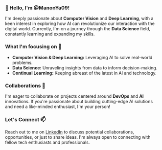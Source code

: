 ### 👋 Hello, I'm @ManonYa09!

I'm deeply passionate about **Computer Vision** and **Deep Learning**, with a keen interest in exploring how AI can revolutionize our interaction with the digital world. Currently, I'm on a journey through the **Data Science** field, constantly learning and expanding my skills.

### What I'm focusing on 👀

- **Computer Vision & Deep Learning:** Leveraging AI to solve real-world problems.
- **Data Science:** Unraveling insights from data to inform decision-making.
- **Continual Learning:** Keeping abreast of the latest in AI and technology.

### Collaborations 💞️

I'm eager to collaborate on projects centered around **DevOps** and **AI** innovations. If you're passionate about building cutting-edge AI solutions and need a like-minded enthusiast, I'm your person!

### Let's Connect 📫

Reach out to me on [LinkedIn](https://www.linkedin.com/public-profile/settings?lipi=urn%3Ali%3Apage%3Ad_flagship3_profile_self_edit_contact-info%3Bv1U9FgrGSFuGrairUQQ31w%3D%3D) to discuss potential collaborations, opportunities, or just to share ideas. I'm always open to connecting with fellow tech enthusiasts and professionals.

<!---
ManonYa09/ManonYa09 is a ✨ special ✨ repository because its `README.md` (this file) appears on your GitHub profile.
You can click the Preview link to take a look at your changes.
--->
